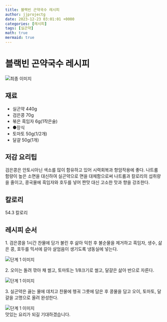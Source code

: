 ```yaml
---
title: 블랙빈 곤약국수 레시피
author: jjprojectg
date: 2023-12-23 03:01:01 +0000
categories: [레시피]
tags: [실곤약]
math: true
mermaid: true
---
```

<meta name="og:type" content="website"/>
<meta charset="UTF-8"/>
<div class="header">
  <h1>블랙빈 곤약국수 레시피</h1>
</div>

<div class="container my-4">
  <div class="row">
    <div class="col-12 col-md-6">
      <div class="recipe-image">
        <img src="http://www.foodsafetykorea.go.kr/uploadimg/cook/10_00113_2.png" class="step-image" alt="최종 이미지"/>
      </div>
    </div>
    <div class="col-12 col-md-6">
      <div class="ingredients">
        <h2>재료</h2>
        <ul class="card">
          <li> 실곤약 440g </li>
          <li>  검은콩 70g </li>
          <li>  볶은 흑임자 6g(1작은술) </li>
          <li> ●장식 </li>
          <li>  토마토 50g(1/2개) </li>
          <li>  달걀 50g(1개) </li>
</ul>
      </div>
    </div>
    <div class="col-12 col-md-6">
      <div class="ingredients">
        <h2>저감 요리팁</h2>
        <div class="card"> 
          <p>
            검은콩은 안토시아닌 색소를 많이 함유하고 있어 시력회복과 항암작용에 좋다. 나트륨 함량이 높은 소면을 대신하여 실곤약으로 면을 대체함으로써 나트륨과 칼로리의 섭취량을 줄이고, 콩국물에 흑임자와 호두를 넣어 짠맛 대신 고소한 맛과 향을 강조한다.
          </p>
        </div>
      </div>
      <div class="ingredients">
        <h2>칼로리</h2>
        <div class="card"> 
          <p>
            54.3 칼로리
          </p>
        </div>
      </div>
    </div>
  </div>

  <h2 class="my-4">레시피 순서</h2>
  <div class="card recipe-card">
    <div class="card-body recipe-step">
      <p class="card-text step-description">1. 검은콩을 1시간 찬물에 담가 불린 후 삶아 익힌 후 불순물을 제거하고 흑임자, 생수, 삶은 콩, 호두를 믹서에 갈아 살엄음이 생기도록 냉동실에 넣는다.</p>
      <img src="http://www.foodsafetykorea.go.kr/uploadimg/cook/20_00113_1.png" alt="단계 1 이미지" class="step-image"/>
    </div>
  </div>
  <div class="card recipe-card">
    <div class="card-body recipe-step">
      <p class="card-text step-description">2. 오이는 돌려 깎아 채 썰고, 토마토는 1/8크기로 썰고, 달걀은 삶아 반으로 자른다.</p>
      <img src="http://www.foodsafetykorea.go.kr/uploadimg/cook/20_00113_4.png" alt="단계 1 이미지" class="step-image"/>
    </div>
  </div>
  <div class="card recipe-card">
    <div class="card-body recipe-step">
      <p class="card-text step-description">3. 실곤약은 끓는 물에 데치고 찬물에 헹궈 그릇에 담은 후 콩물을 담고 오이, 토마토, 달걀을 고명으로 올려 완성한다.</p>
      <img src="http://www.foodsafetykorea.go.kr/uploadimg/cook/20_00113_6.png" alt="단계 1 이미지" class="step-image"/>
    </div>
  </div>

</div>
맛있는 요리가 되길 기대하겠습니다.
